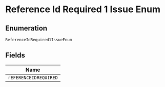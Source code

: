 
# Reference Id Required 1 Issue Enum

## Enumeration

`ReferenceIdRequired1IssueEnum`

## Fields

| Name |
|  --- |
| `rEFERENCEIDREQUIRED` |

